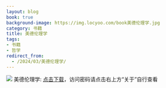 ```yaml
---
layout: blog
book: true
background-image: https://img.locyoo.com/book美德伦理学.jpg
category: 书籍
title: 美德伦理学
tags:
- 书籍
- 哲学
redirect_from:
  - /2024/03/美德伦理学/
---
```

![](https://img.locyoo.com/book美德伦理学.jpg)
美德伦理学: <a name = "ref1" href="https://url18.ctfile.com/f/50983618-1323135304-96d48d?p=3619">点击下载</a>，访问密码请点击右上方“关于”自行查看